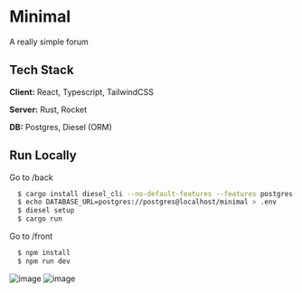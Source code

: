 # Minimal

A really simple forum

## Tech Stack

**Client:** React, Typescript, TailwindCSS

**Server:** Rust, Rocket

**DB:** Postgres, Diesel (ORM)

## Run Locally

Go to /back

```bash
  $ cargo install diesel_cli --no-default-features --features postgres
  $ echo DATABASE_URL=postgres://postgres@localhost/minimal > .env
  $ diesel setup
  $ cargo run
```

Go to /front

```bash
  $ npm install
  $ npm run dev
```
![image](https://github.com/abgblanc0/minimal/assets/99885502/a223ffd1-8d34-4411-b5c8-83a89bf5780a)
![image](https://github.com/abgblanc0/minimal/assets/99885502/7d96a188-d93b-4824-9044-ce188ab19024)

